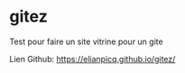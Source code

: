 # gitez
Test pour faire un site vitrine pour un gite

Lien Github:
https://elianpicq.github.io/gitez/
